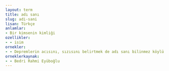 ```yaml
---
layout: term
title: adı sanı
slug: adi-sani
lisan: Türkçe
anlamlar:
- Bir kimsenin kimliği
ozellikler:
- - isim
ornekler:
- - Depremlerin acısını, sızısını belirtmek de adı sanı bilinmez köylü şairlere düşer.
orneklerkaynak:
- - Bedri Rahmi Eyüboğlu
---
```

